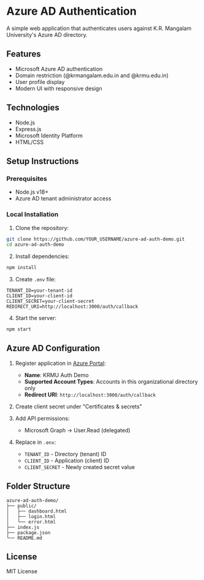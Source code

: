 # Azure AD Authentication

A simple web application that authenticates users against K.R. Mangalam University's Azure AD directory.

## Features
- Microsoft Azure AD authentication
- Domain restriction (@krmangalam.edu.in and @krmu.edu.in)
- User profile display
- Modern UI with responsive design

## Technologies
- Node.js
- Express.js
- Microsoft Identity Platform
- HTML/CSS

## Setup Instructions

### Prerequisites
- Node.js v18+
- Azure AD tenant administrator access

### Local Installation
1. Clone the repository:
```bash
git clone https://github.com/YOUR_USERNAME/azure-ad-auth-demo.git
cd azure-ad-auth-demo
```

2. Install dependencies:
```bash
npm install
```

3. Create `.env` file:
```env
TENANT_ID=your-tenant-id
CLIENT_ID=your-client-id
CLIENT_SECRET=your-client-secret
REDIRECT_URI=http://localhost:3000/auth/callback
```

4. Start the server:
```bash
npm start
```

## Azure AD Configuration
1. Register application in [Azure Portal](https://portal.azure.com):
   - **Name**: KRMU Auth Demo
   - **Supported Account Types**: Accounts in this organizational directory only
   - **Redirect URI**: `http://localhost:3000/auth/callback`

2. Create client secret under "Certificates & secrets"

3. Add API permissions:
   - Microsoft Graph → User.Read (delegated)
   
4. Replace in `.env`:
   - `TENANT_ID` - Directory (tenant) ID
   - `CLIENT_ID` - Application (client) ID
   - `CLIENT_SECRET` - Newly created secret value

## Folder Structure
```
azure-ad-auth-demo/
├── public/
│   ├── dashboard.html
│   ├── login.html
│   └── error.html
├── index.js
├── package.json
└── README.md
```

## License
MIT License
